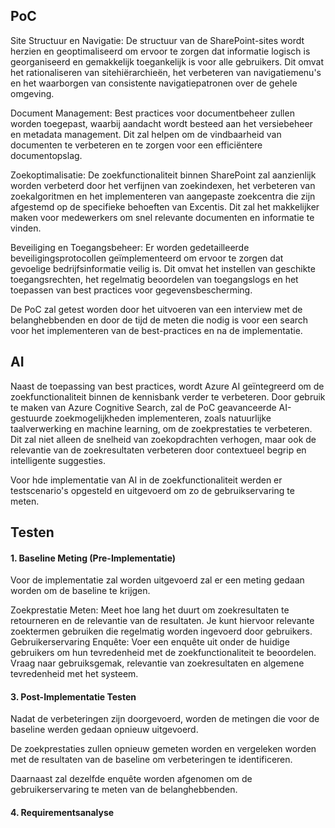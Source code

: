 ## PoC
Site Structuur en Navigatie: De structuur van de SharePoint-sites wordt herzien en geoptimaliseerd om ervoor te zorgen dat informatie logisch is georganiseerd en gemakkelijk toegankelijk is voor alle gebruikers. Dit omvat het rationaliseren van sitehiërarchieën, het verbeteren van navigatiemenu's en het waarborgen van consistente navigatiepatronen over de gehele omgeving.

Document Management: Best practices voor documentbeheer zullen worden toegepast, waarbij aandacht wordt besteed aan het versiebeheer en metadata management. Dit zal helpen om de vindbaarheid van documenten te verbeteren en te zorgen voor een efficiëntere documentopslag.

Zoekoptimalisatie: De zoekfunctionaliteit binnen SharePoint zal aanzienlijk worden verbeterd door het verfijnen van zoekindexen, het verbeteren van zoekalgoritmen en het implementeren van aangepaste zoekcentra die zijn afgestemd op de specifieke behoeften van Excentis. Dit zal het makkelijker maken voor medewerkers om snel relevante documenten en informatie te vinden.

Beveiliging en Toegangsbeheer: Er worden gedetailleerde beveiligingsprotocollen geïmplementeerd om ervoor te zorgen dat gevoelige bedrijfsinformatie veilig is. Dit omvat het instellen van geschikte toegangsrechten, het regelmatig beoordelen van toegangslogs en het toepassen van best practices voor gegevensbescherming.

De PoC zal getest worden door het uitvoeren van een interview met de belanghebbenden en door de tijd de meten die nodig is voor een search voor het implementeren van de best-practices en na de implementatie.

## AI
Naast de toepassing van best practices, wordt Azure AI geïntegreerd om de zoekfunctionaliteit binnen de kennisbank verder te verbeteren. Door gebruik te maken van Azure Cognitive Search, zal de PoC geavanceerde AI-gestuurde zoekmogelijkheden implementeren, zoals natuurlijke taalverwerking en machine learning, om de zoekprestaties te verbeteren. Dit zal niet alleen de snelheid van zoekopdrachten verhogen, maar ook de relevantie van de zoekresultaten verbeteren door contextueel begrip en intelligente suggesties.

Voor hde implementatie van AI in de zoekfunctionaliteit werden er testscenario's opgesteld en uitgevoerd om zo de gebruikservaring te meten.

## Testen
#### 1. Baseline Meting (Pre-Implementatie)

Voor de implementatie zal worden uitgevoerd zal er een meting gedaan worden om de baseline te krijgen.

Zoekprestatie Meten: Meet hoe lang het duurt om zoekresultaten te retourneren en de relevantie van de resultaten. Je kunt hiervoor relevante zoektermen gebruiken die regelmatig worden ingevoerd door gebruikers.
Gebruikerservaring Enquête: Voer een enquête uit onder de huidige gebruikers om hun tevredenheid met de zoekfunctionaliteit te beoordelen. Vraag naar gebruiksgemak, relevantie van zoekresultaten en algemene tevredenheid met het systeem.

#### 3. Post-Implementatie Testen
Nadat de verbeteringen zijn doorgevoerd, worden de metingen die voor de baseline werden gedaan opnieuw uitgevoerd.

De zoekprestaties zullen opnieuw gemeten worden en vergeleken worden met de resultaten van de baseline om verbeteringen te identificeren.

Daarnaast zal dezelfde enquête worden afgenomen om de gebruikerservaring te meten van de belanghebbenden.

#### 4. Requirementsanalyse
